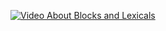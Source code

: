 [![Video About Blocks and Lexicals](https://github.com/Arjun2905/winter-of-contributing/blob/Java/Java/Fundamentals/Assets/Blocks%20And%20Lexicals.png)](https://drive.google.com/file/d/1ty4zvNbjoHe7qEbUXWH6YrgJOapVVyPh/view?usp=sharing)
